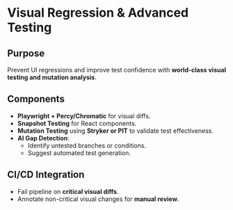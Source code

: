 # Visual Regression & Advanced Testing

## Purpose
Prevent UI regressions and improve test confidence with **world-class visual testing and mutation analysis**.

## Components
- **Playwright + Percy/Chromatic** for visual diffs.
- **Snapshot Testing** for React components.
- **Mutation Testing** using **Stryker or PIT** to validate test effectiveness.
- **AI Gap Detection**:
  - Identify untested branches or conditions.
  - Suggest automated test generation.

## CI/CD Integration
- Fail pipeline on **critical visual diffs**.
- Annotate non-critical visual changes for **manual review**.
